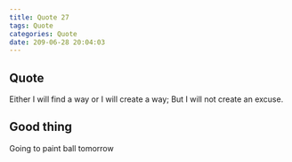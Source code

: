 ```yaml
---
title: Quote 27
tags: Quote
categories: Quote
date: 209-06-28 20:04:03
---
```


## Quote

Either I will find a way or I will create a way; But I will not create an excuse.

## Good thing

Going to paint ball tomorrow
